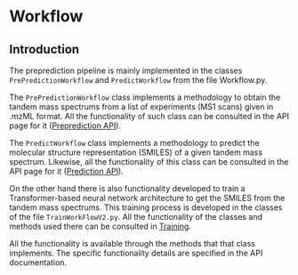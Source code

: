 # Workflow

## Introduction

The preprediction pipeline is mainly implemented in the classes `PrePredictionWorkflow` and `PredictWorkflow`  from the file Workflow.py.

The `PrePredictionWorkflow` class implements a methodology to obtain the tandem mass spectrums from a list of experiments (MS1 scans) given in .mzML format. All the functionality of such class can be consulted in the API page for it ([Preprediction API](preprediction.md)).

The `PredictWorkflow` class implements a methodology to predict the molecular structure representation (SMILES) of a given tandem mass spectrum. Likewise, all the functionality of this class can be consulted in the API page for it ([Prediction API](prediction.md)).

On the other hand there is also functionality developed to train a Transformer-based neural network architecture to get the SMILES from the tandem mass spectrums. This training process is developed in the classes of the file `TrainWorkFlowV2.py`. All the functionality of the classes and methods used there can be consulted in [Training](training.md). 

All the functionality is available through the methods that that class implements. The specific functionality details
are specified in the API documentation.